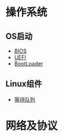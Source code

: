# 操作系统

## OS启动
- [BIOS](os/boot.md#bios)
- [UEFI](os/boot.md#uefi)
- [BootLoader](os/boot.md#bootloader)

## Linux组件
- [等待队列](os/component.md#wait-queue)


# 网络及协议
